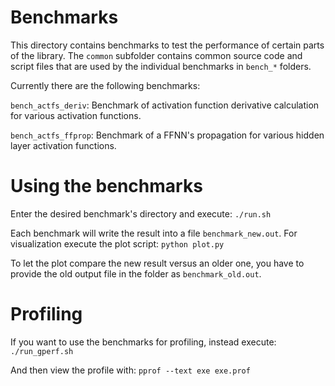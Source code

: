 # Benchmarks

This directory contains benchmarks to test the performance of certain parts of the library.
The `common` subfolder contains common source code and script files that are used by the individual benchmarks in `bench_*` folders.

Currently there are the following benchmarks:

   `bench_actfs_deriv`: Benchmark of activation function derivative calculation for various activation functions.

   `bench_actfs_ffprop`: Benchmark of a FFNN's propagation for various hidden layer activation functions.


# Using the benchmarks

Enter the desired benchmark's directory and execute:
   `./run.sh`

Each benchmark will write the result into a file `benchmark_new.out`. For visualization execute the plot script:
   `python plot.py`

To let the plot compare the new result versus an older one, you have to provide the old output file in the folder as `benchmark_old.out`.

# Profiling

If you want to use the benchmarks for profiling, instead execute:
   `./run_gperf.sh`

And then view the profile with:
   `pprof --text exe exe.prof`
